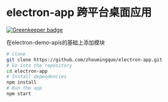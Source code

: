 # electron-app 跨平台桌面应用

[![Greenkeeper badge](https://badges.greenkeeper.io/zhoumingque/electron-app.svg)](https://greenkeeper.io/)

在electron-demo-apis的基础上添加模块

```bash
# clone
git clone https://github.com/zhoumingque/electron-app.git
# Go into the repository
cd electron-app
# Install dependencies
npm install
# Run the app
npm start
```

